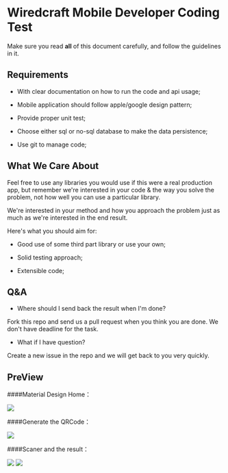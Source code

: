 # Wiredcraft Mobile Developer Coding Test

Make sure you read **all** of this document carefully, and follow the guidelines in it.

## Requirements

- With clear documentation on how to run the code and api usage;

- Mobile application should follow apple/google design pattern;

- Provide proper unit test;

- Choose either sql or no-sql database to make the data persistence;

- Use git to manage code;

## What We Care About

Feel free to use any libraries you would use if this were a real production app, but remember we're interested in your code & the way you solve the problem, not how well you can use a particular library.

We're interested in your method and how you approach the problem just as much as we're interested in the end result.

Here's what you should aim for:

- Good use of some third part library or use your own;

- Solid testing approach;

- Extensible code;

## Q&A

* Where should I send back the result when I'm done?

Fork this repo and send us a pull request when you think you are done. We don't have deadline for the task.

* What if I have question?

Create a new issue in the repo and we will get back to you very quickly.

## PreView
####Material Design Home：

![](photo/0.png)

####Generate the QRCode：

![](photo/1.png)

####Scaner and the result：

![](photo/2.png) ![](photo/3.png)


